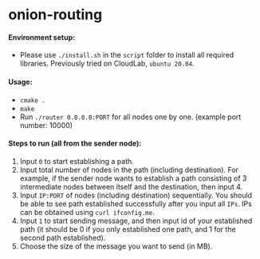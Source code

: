 # onion-routing

#### Environment setup:
+ Please use `./install.sh` in the `script` folder to install all required libraries. Previously tried on
  CloudLab, `ubuntu 20.04`.

#### Usage:
+ `cmake .`
+ `make`
+ Run `./router 0.0.0.0:PORT` for all nodes one by one. (example port number: 10000)

#### Steps to run (all from the sender node):
1. Input `0` to start establishing a path.
2. Input total number of nodes in the path (including destination). For example,
   if the sender node wants to establish a path consisting of 3 intermediate nodes between
   itself and the destination, then input 4.
3. Input `IP:PORT` of nodes (including destination) sequentially. You should be
   able to see path established successfully after you input all `IPs`.
   IPs can be obtained using `curl ifconfig.me`.
4. Input `1` to start sending message, and then input id of your established
   path (it should be 0 if you only established one path, and 1 for the second
   path established).
5. Choose the size of the message you want to send (in MB).
